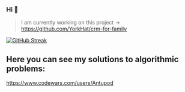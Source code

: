 ### Hi 👋
> I am currently working on this project -> https://github.com/YorkHat/crm-for-family

[![GitHub Streak](http://github-readme-streak-stats.herokuapp.com?user=Antupod&date_format=M%20j%5B%2C%20Y%5D)](https://git.io/streak-stats)


Here you can see my solutions to algorithmic problems:
-----------------------------------------------------
https://www.codewars.com/users/Antupod
